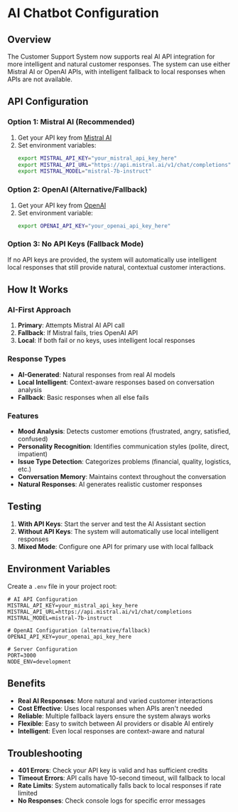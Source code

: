 # AI Chatbot Configuration

## Overview

The Customer Support System now supports real AI API integration for more intelligent and natural customer responses. The system can use either Mistral AI or OpenAI APIs, with intelligent fallback to local responses when APIs are not available.

## API Configuration

### Option 1: Mistral AI (Recommended)

1. Get your API key from [Mistral AI](https://console.mistral.ai/)
2. Set environment variables:
   ```bash
   export MISTRAL_API_KEY="your_mistral_api_key_here"
   export MISTRAL_API_URL="https://api.mistral.ai/v1/chat/completions"
   export MISTRAL_MODEL="mistral-7b-instruct"
   ```

### Option 2: OpenAI (Alternative/Fallback)

1. Get your API key from [OpenAI](https://platform.openai.com/)
2. Set environment variable:
   ```bash
   export OPENAI_API_KEY="your_openai_api_key_here"
   ```

### Option 3: No API Keys (Fallback Mode)

If no API keys are provided, the system will automatically use intelligent local responses that still provide natural, contextual customer interactions.

## How It Works

### AI-First Approach
1. **Primary**: Attempts Mistral AI API call
2. **Fallback**: If Mistral fails, tries OpenAI API
3. **Local**: If both fail or no keys, uses intelligent local responses

### Response Types
- **AI-Generated**: Natural responses from real AI models
- **Local Intelligent**: Context-aware responses based on conversation analysis
- **Fallback**: Basic responses when all else fails

### Features
- **Mood Analysis**: Detects customer emotions (frustrated, angry, satisfied, confused)
- **Personality Recognition**: Identifies communication styles (polite, direct, impatient)
- **Issue Type Detection**: Categorizes problems (financial, quality, logistics, etc.)
- **Conversation Memory**: Maintains context throughout the conversation
- **Natural Responses**: AI generates realistic customer responses

## Testing

1. **With API Keys**: Start the server and test the AI Assistant section
2. **Without API Keys**: The system will automatically use local intelligent responses
3. **Mixed Mode**: Configure one API for primary use with local fallback

## Environment Variables

Create a `.env` file in your project root:

```env
# AI API Configuration
MISTRAL_API_KEY=your_mistral_api_key_here
MISTRAL_API_URL=https://api.mistral.ai/v1/chat/completions
MISTRAL_MODEL=mistral-7b-instruct

# OpenAI Configuration (alternative/fallback)
OPENAI_API_KEY=your_openai_api_key_here

# Server Configuration
PORT=3000
NODE_ENV=development
```

## Benefits

- **Real AI Responses**: More natural and varied customer interactions
- **Cost Effective**: Uses local responses when APIs aren't needed
- **Reliable**: Multiple fallback layers ensure the system always works
- **Flexible**: Easy to switch between AI providers or disable AI entirely
- **Intelligent**: Even local responses are context-aware and natural

## Troubleshooting

- **401 Errors**: Check your API key is valid and has sufficient credits
- **Timeout Errors**: API calls have 10-second timeout, will fallback to local
- **Rate Limits**: System automatically falls back to local responses if rate limited
- **No Responses**: Check console logs for specific error messages

